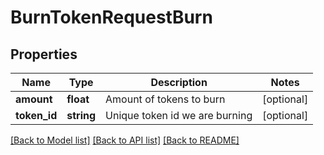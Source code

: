 # BurnTokenRequestBurn

## Properties
Name | Type | Description | Notes
------------ | ------------- | ------------- | -------------
**amount** | **float** | Amount of tokens to burn | [optional] 
**token_id** | **string** | Unique token id we are burning | [optional] 

[[Back to Model list]](../README.md#documentation-for-models) [[Back to API list]](../README.md#documentation-for-api-endpoints) [[Back to README]](../README.md)



